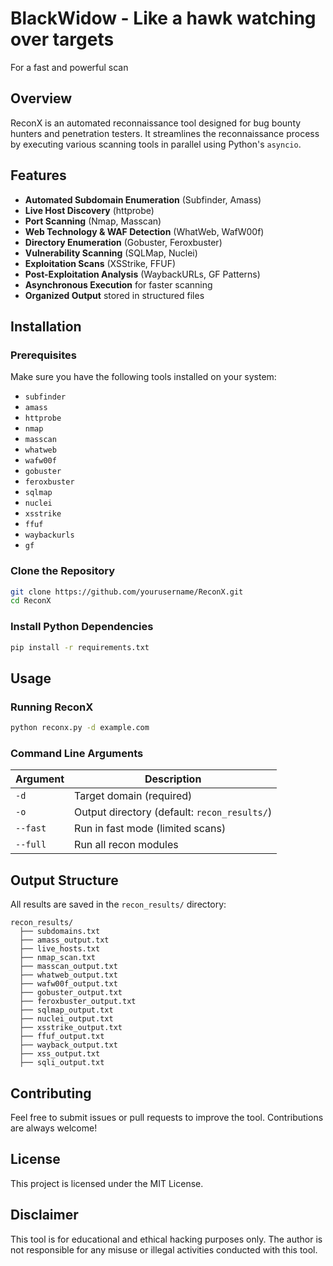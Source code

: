 # BlackWidow - Like a hawk watching over targets 
 For a fast and powerful scan



## Overview
ReconX is an automated reconnaissance tool designed for bug bounty hunters and penetration testers. It streamlines the reconnaissance process by executing various scanning tools in parallel using Python's `asyncio`. 

## Features
- **Automated Subdomain Enumeration** (Subfinder, Amass)
- **Live Host Discovery** (httprobe)
- **Port Scanning** (Nmap, Masscan)
- **Web Technology & WAF Detection** (WhatWeb, WafW00f)
- **Directory Enumeration** (Gobuster, Feroxbuster)
- **Vulnerability Scanning** (SQLMap, Nuclei)
- **Exploitation Scans** (XSStrike, FFUF)
- **Post-Exploitation Analysis** (WaybackURLs, GF Patterns)
- **Asynchronous Execution** for faster scanning
- **Organized Output** stored in structured files

## Installation
### Prerequisites
Make sure you have the following tools installed on your system:
- `subfinder`
- `amass`
- `httprobe`
- `nmap`
- `masscan`
- `whatweb`
- `wafw00f`
- `gobuster`
- `feroxbuster`
- `sqlmap`
- `nuclei`
- `xsstrike`
- `ffuf`
- `waybackurls`
- `gf`

### Clone the Repository
```bash
git clone https://github.com/yourusername/ReconX.git
cd ReconX
```

### Install Python Dependencies
```bash
pip install -r requirements.txt
```

## Usage
### Running ReconX
```bash
python reconx.py -d example.com
```

### Command Line Arguments
| Argument | Description |
|----------|-------------|
| `-d` | Target domain (required) |
| `-o` | Output directory (default: `recon_results/`) |
| `--fast` | Run in fast mode (limited scans) |
| `--full` | Run all recon modules |

## Output Structure
All results are saved in the `recon_results/` directory:
```
recon_results/
  ├── subdomains.txt
  ├── amass_output.txt
  ├── live_hosts.txt
  ├── nmap_scan.txt
  ├── masscan_output.txt
  ├── whatweb_output.txt
  ├── wafw00f_output.txt
  ├── gobuster_output.txt
  ├── feroxbuster_output.txt
  ├── sqlmap_output.txt
  ├── nuclei_output.txt
  ├── xsstrike_output.txt
  ├── ffuf_output.txt
  ├── wayback_output.txt
  ├── xss_output.txt
  ├── sqli_output.txt
```

## Contributing
Feel free to submit issues or pull requests to improve the tool. Contributions are always welcome!

## License
This project is licensed under the MIT License.

## Disclaimer
This tool is for educational and ethical hacking purposes only. The author is not responsible for any misuse or illegal activities conducted with this tool.

